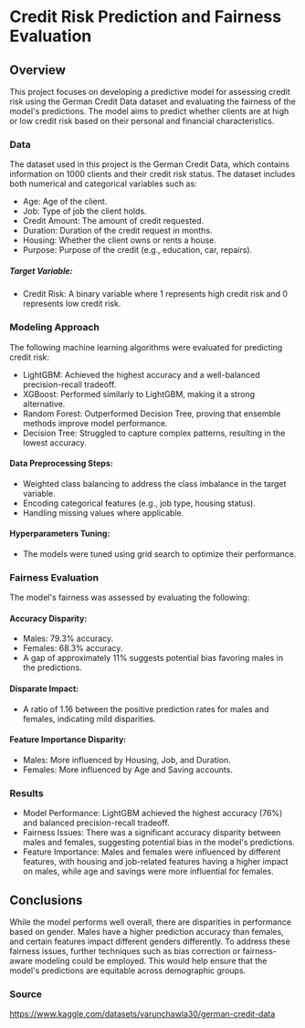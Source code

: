 # Credit Risk Prediction and Fairness Evaluation

## Overview

This project focuses on developing a predictive model for assessing credit risk using the German Credit Data dataset and evaluating the fairness of the model's predictions. The model aims to predict whether clients are at high or low credit risk based on their personal and financial characteristics.

### Data

The dataset used in this project is the German Credit Data, which contains information on 1000 clients and their credit risk status. The dataset includes both numerical and categorical variables such as:

- Age: Age of the client.
- Job: Type of job the client holds.
- Credit Amount: The amount of credit requested.
- Duration: Duration of the credit request in months.
- Housing: Whether the client owns or rents a house.
- Purpose: Purpose of the credit (e.g., education, car, repairs).

##### Target Variable:

- Credit Risk: A binary variable where 1 represents high credit risk and 0 represents low credit risk.

### Modeling Approach

The following machine learning algorithms were evaluated for predicting credit risk:

- LightGBM: Achieved the highest accuracy and a well-balanced precision-recall tradeoff.
- XGBoost: Performed similarly to LightGBM, making it a strong alternative.
- Random Forest: Outperformed Decision Tree, proving that ensemble methods improve model performance.
- Decision Tree: Struggled to capture complex patterns, resulting in the lowest accuracy.

#### Data Preprocessing Steps:
- Weighted class balancing to address the class imbalance in the target variable.
- Encoding categorical features (e.g., job type, housing status).
- Handling missing values where applicable.

#### Hyperparameters Tuning:
- The models were tuned using grid search to optimize their performance.

### Fairness Evaluation

The model's fairness was assessed by evaluating the following:

#### Accuracy Disparity:
- Males: 79.3% accuracy.
- Females: 68.3% accuracy.
- A gap of approximately 11% suggests potential bias favoring males in the predictions.

#### Disparate Impact:
- A ratio of 1.16 between the positive prediction rates for males and females, indicating mild disparities.

#### Feature Importance Disparity:
- Males: More influenced by Housing, Job, and Duration.
- Females: More influenced by Age and Saving accounts.

### Results

- Model Performance: LightGBM achieved the highest accuracy (76%) and balanced precision-recall tradeoff.
- Fairness Issues: There was a significant accuracy disparity between males and females, suggesting potential bias in the model's predictions.
- Feature Importance: Males and females were influenced by different features, with housing and job-related features having a higher impact on males, while age and savings were more influential for females.

## Conclusions

While the model performs well overall, there are disparities in performance based on gender. Males have a higher prediction accuracy than females, and certain features impact different genders differently. To address these fairness issues, further techniques such as bias correction or fairness-aware modeling could be employed. This would help ensure that the model's predictions are equitable across demographic groups.

### Source

https://www.kaggle.com/datasets/varunchawla30/german-credit-data

